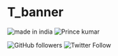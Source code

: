 # T_banner

![made in india](https://img.shields.io/badge/MADE%20IN%20-INDIA-green?style=for-the-badge&logo=appveyor)
![Prince kumar](https://img.shields.io/badge/prince%20-kumar-green?style=for-the-badge&logo=appveyor)

![GitHub followers](https://img.shields.io/github/followers/princekrvert?style=for-the-badge)
![Twitter Follow](https://img.shields.io/twitter/follow/princekrvert?color=%23ff128c&label=%40princekrvert&style=for-the-badge)


